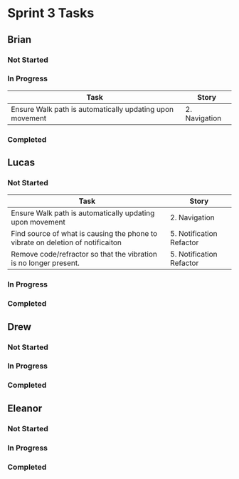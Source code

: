 # Sprint 3 Tasks

## Brian
### Not Started
### In Progress
| Task | Story |
| ---- | --- |
| Ensure Walk path is automatically updating upon movement | 2. Navigation |
### Completed

## Lucas
### Not Started
| Task | Story |
| ---- | --- |
| Ensure Walk path is automatically updating upon movement | 2. Navigation |
| Find source of what is causing the phone to vibrate on deletion of notificaiton | 5. Notification Refactor |
| Remove code/refractor so that the vibration is no longer present. | 5. Notification Refactor |
### In Progress
### Completed

## Drew
### Not Started
### In Progress
### Completed

## Eleanor
### Not Started
### In Progress
### Completed